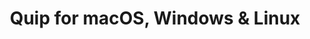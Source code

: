 ---
name: Quip
url: 'https://quip.com/account/login'
category: Productivity
title: 'Quip for macOS, Windows & Linux'
key: quip

---